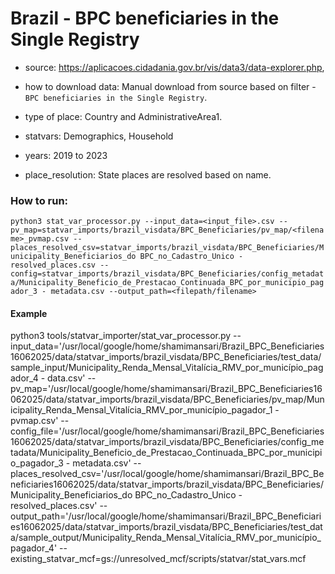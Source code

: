 # Brazil - BPC beneficiaries in the Single Registry

- source: https://aplicacoes.cidadania.gov.br/vis/data3/data-explorer.php, 

- how to download data: Manual download from source based on filter - `BPC beneficiaries in the Single Registry`.

- type of place: Country and AdministrativeArea1.

- statvars: Demographics, Household

- years: 2019 to 2023

- place_resolution: State places are resolved based on name.

### How to run:

`python3 stat_var_processor.py --input_data=<input_file>.csv --pv_map=statvar_imports/brazil_visdata/BPC_Beneficiaries/pv_map/<filename>_pvmap.csv --places_resolved_csv=statvar_imports/brazil_visdata/BPC_Beneficiaries/Municipality_Beneficiarios_do BPC_no_Cadastro_Unico - resolved_places.csv --config=statvar_imports/brazil_visdata/BPC_Beneficiaries/config_metadata/Municipality_Beneficio_de_Prestacao_Continuada_BPC_por_municipio_pagador_3 - metadata.csv --output_path=<filepath/filename>`

#### Example
python3 tools/statvar_importer/stat_var_processor.py --input_data='/usr/local/google/home/shamimansari/Brazil_BPC_Beneficiaries16062025/data/statvar_imports/brazil_visdata/BPC_Beneficiaries/test_data/sample_input/Municipality_Renda_Mensal_Vitalícia_RMV_por_município_pagador_4 - data.csv'    --pv_map='/usr/local/google/home/shamimansari/Brazil_BPC_Beneficiaries16062025/data/statvar_imports/brazil_visdata/BPC_Beneficiaries/pv_map/Municipality_Renda_Mensal_Vitalícia_RMV_por_município_pagador_1 - pvmap.csv'     --config_file='/usr/local/google/home/shamimansari/Brazil_BPC_Beneficiaries16062025/data/statvar_imports/brazil_visdata/BPC_Beneficiaries/config_metadata/Municipality_Beneficio_de_Prestacao_Continuada_BPC_por_municipio_pagador_3 - metadata.csv' --places_resolved_csv='/usr/local/google/home/shamimansari/Brazil_BPC_Beneficiaries16062025/data/statvar_imports/brazil_visdata/BPC_Beneficiaries/Municipality_Beneficiarios_do BPC_no_Cadastro_Unico - resolved_places.csv'     --output_path='/usr/local/google/home/shamimansari/Brazil_BPC_Beneficiaries16062025/data/statvar_imports/brazil_visdata/BPC_Beneficiaries/test_data/sample_output/Municipality_Renda_Mensal_Vitalícia_RMV_por_município_pagador_4'  --existing_statvar_mcf=gs://unresolved_mcf/scripts/statvar/stat_vars.mcf
